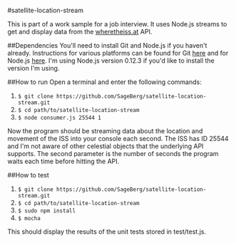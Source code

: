 #satellite-location-stream

This is part of a work sample for a job interview.
It uses Node.js streams to get and display data from the
[wheretheiss.at](http://wheretheiss.at/w/developer) API.

##Dependencies
You'll need to install Git and Node.js if you haven't already.
Instructions for various platforms can be found for Git
[here](https://git-scm.com/book/en/v2/Getting-Started-Installing-Git)
and for Node.js [here](https://nodejs.org/en/download/).
I'm using Node.js version 0.12.3 if you'd like to install the version I'm using.

##How to run
Open a terminal and enter the following commands:

1. `$ git clone https://github.com/SageBerg/satellite-location-stream.git`
2. `$ cd path/to/satellite-location-stream`
3. `$ node consumer.js 25544 1`

Now the program should be streaming data about the location and
movement of the ISS into your console each second. The ISS has ID 25544 and I'm
not aware of other celestial objects that the underlying API supports. The
second parameter is the number of seconds the program waits each time before
hitting the API.

##How to test
1. `$ git clone https://github.com/SageBerg/satellite-location-stream.git`
2. `$ cd path/to/satellite-location-stream`
3. `$ sudo npm install`
4. `$ mocha`

This should display the results of the unit tests stored in test/test.js.
